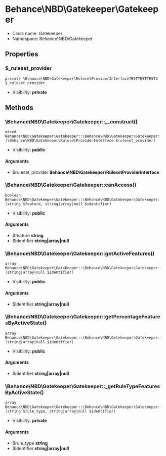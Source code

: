 Behance\NBD\Gatekeeper\Gatekeeper
===============






* Class name: Gatekeeper
* Namespace: Behance\NBD\Gatekeeper





Properties
----------


### $_ruleset_provider

```
private \Behance\NBD\Gatekeeper\RulesetProviderInterfaceTESTTESTTEST3 $_ruleset_provider
```





* Visibility: **private**


Methods
-------


### \Behance\NBD\Gatekeeper\Gatekeeper::__construct()

```
mixed Behance\NBD\Gatekeeper\Gatekeeper::\Behance\NBD\Gatekeeper\Gatekeeper::__construct()(\Behance\NBD\Gatekeeper\RulesetProviderInterface $ruleset_provider)
```





* Visibility: **public**

#### Arguments

* $ruleset_provider **Behance\NBD\Gatekeeper\RulesetProviderInterface**



### \Behance\NBD\Gatekeeper\Gatekeeper::canAccess()

```
boolean Behance\NBD\Gatekeeper\Gatekeeper::\Behance\NBD\Gatekeeper\Gatekeeper::canAccess()(string $feature, string|array|null $identifier)
```





* Visibility: **public**

#### Arguments

* $feature **string**
* $identifier **string|array|null**



### \Behance\NBD\Gatekeeper\Gatekeeper::getActiveFeatures()

```
array Behance\NBD\Gatekeeper\Gatekeeper::\Behance\NBD\Gatekeeper\Gatekeeper::getActiveFeatures()(string|array|null $identifier)
```





* Visibility: **public**

#### Arguments

* $identifier **string|array|null**



### \Behance\NBD\Gatekeeper\Gatekeeper::getPercentageFeaturesByActiveState()

```
array Behance\NBD\Gatekeeper\Gatekeeper::\Behance\NBD\Gatekeeper\Gatekeeper::getPercentageFeaturesByActiveState()(string|array|null $identifier)
```





* Visibility: **public**

#### Arguments

* $identifier **string|array|null**



### \Behance\NBD\Gatekeeper\Gatekeeper::_getRuleTypeFeaturesByActiveState()

```
array Behance\NBD\Gatekeeper\Gatekeeper::\Behance\NBD\Gatekeeper\Gatekeeper::_getRuleTypeFeaturesByActiveState()(string $rule_type, string|array|null $identifier)
```





* Visibility: **private**

#### Arguments

* $rule_type **string**
* $identifier **string|array|null**


